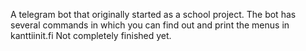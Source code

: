 A telegram bot that originally started as a school project.
The bot has several commands in which you can find out and print the menus in kanttiinit.fi
Not completely finished yet.